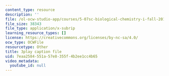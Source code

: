 ```yaml
---
content_type: resource
description: ''
file: /ol-ocw-studio-app/courses/5-07sc-biological-chemistry-i-fall-2013/7eaa2584551a57e8355f4b2ee1cc4b65_ojvz7pVVZ-o.srt
file_size: 38343
file_type: application/x-subrip
learning_resource_types: []
license: https://creativecommons.org/licenses/by-nc-sa/4.0/
ocw_type: OCWFile
resourcetype: Other
title: 3play caption file
uid: 7eaa2584-551a-57e8-355f-4b2ee1cc4b65
video_metadata:
  youtube_id: null
---
```

